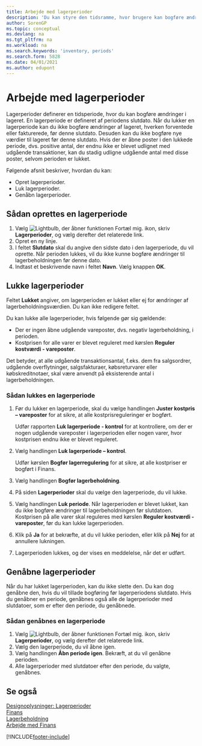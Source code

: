 ```yaml
---
title: Arbejde med lagerperioder
description: 'Du kan styre den tidsramme, hvor brugere kan bogføre ændringer af lageret ved at definere lagerperioder.'
author: SorenGP
ms.topic: conceptual
ms.devlang: na
ms.tgt_pltfrm: na
ms.workload: na
ms.search.keywords: 'inventory, periods'
ms.search.form: 5828
ms.date: 04/01/2021
ms.author: edupont
---
```

# <a name="work-with-inventory-periods" />Arbejde med lagerperioder

Lagerperioder definerer en tidsperiode, hvor du kan bogføre ændringer i lageret. En lagerperiode er defineret af periodens slutdato. Når du lukker en lagerperiode kan du ikke bogføre ændringer af lageret, hverken forventede eller fakturerede, før denne slutdato. Desuden kan du ikke bogføre nye værdier til lageret før denne slutdato. Hvis der er åbne poster i den lukkede periode, dvs. positive antal, der endnu ikke er blevet udlignet med udgående transaktioner, kan du stadig udligne udgående antal med disse poster, selvom perioden er lukket.  

Følgende afsnit beskriver, hvordan du kan:

* Opret lagerperioder.  
* Luk lagerperioder.  
* Genåbn lagerperioder.  

## <a name="to-create-an-inventory-period" />Sådan oprettes en lagerperiode

1. Vælg ![Lightbulb, der åbner funktionen Fortæl mig.](media/ui-search/search_small.png "Fortæl mig, hvad du vil foretage dig") ikon, skriv **Lagerperioder**, og vælg derefter det relaterede link.  
2. Opret en ny linje.  
3. I feltet **Slutdato** skal du angive den sidste dato i den lagerperiode, du vil oprette. Når perioden lukkes, vil du ikke kunne bogføre ændringer til lagerbeholdningen før denne dato.  
4. Indtast et beskrivende navn i feltet **Navn**. Vælg knappen **OK**.  

## <a name="closing-inventory-periods" />Lukke lagerperioder

Feltet **Lukket** angiver, om lagerperioden er lukket eller ej for ændringer af lagerbeholdningsværdien. Du kan ikke redigere feltet.  

Du kan lukke alle lagerperioder, hvis følgende gør sig gældende:  

* Der er ingen åbne udgående vareposter, dvs. negativ lagerbeholdning, i perioden.  
* Kostprisen for alle varer er blevet reguleret med kørslen **Reguler kostværdi - vareposter**.  

Det betyder, at alle udgående transaktionsantal, f.eks. dem fra salgsordrer, udgående overflytninger, salgsfakturaer, købsreturvarer eller købskreditnotaer, skal være anvendt på eksisterende antal i lagerbeholdningen.  

### <a name="to-close-an-inventory-period" />Sådan lukkes en lagerperiode

1. Før du lukker en lagerperiode, skal du vælge handlingen **Juster kostpris – vareposter** for at sikre, at alle kostprisreguleringer er bogført.

    Udfør rapporten **Luk lagerperiode - kontrol** for at kontrollere, om der er nogen udgående vareposter i lagerperioden eller nogen varer, hvor kostprisen endnu ikke er blevet reguleret.  
2. Vælg handlingen **Luk lagerperiode – kontrol**.  

    Udfør kørslen **Bogfør lagerregulering** for at sikre, at alle kostpriser er bogført i Finans.  
3. Vælg handlingen **Bogfør lagerbeholdning**.  
4. På siden **Lagerperioder** skal du vælge den lagerperiode, du vil lukke.  
5. Vælg handlingen **Luk periode**. Når lagerperioden er blevet lukket, kan du ikke bogføre ændringer til lagerbeholdningen før slutdatoen. Kostprisen på alle varer skal reguleres med kørslen **Reguler kostværdi - vareposter**, før du kan lukke lagerperioden.  
6. Klik på **Ja** for at bekræfte, at du vil lukke perioden, eller klik på **Nej** for at annullere lukningen.  
7. Lagerperioden lukkes, og der vises en meddelelse, når det er udført.  

## <a name="reopening-inventory-periods" />Genåbne lagerperioder
Når du har lukket lagerperioden, kan du ikke slette den. Du kan dog genåbne den, hvis du vil tillade bogføring før lagerperiodens slutdato. Hvis du genåbner en periode, genåbnes også alle de lagerperioder med slutdatoer, som er efter den periode, du genåbnede.  

### <a name="to-reopen-an-inventory-period" />Sådan genåbnes en lagerperiode
1. Vælg ![Lightbulb, der åbner funktionen Fortæl mig.](media/ui-search/search_small.png "Fortæl mig, hvad du vil foretage dig") ikon, skriv **Lagerperioder**, og vælg derefter det relaterede link.  
2. Vælg den lagerperiode, du vil åbne igen.  
3. Vælg handlingen **Åbn periode igen**. Bekræft, at du vil genåbne perioden.  
4. Alle lagerperioder med slutdatoer efter den periode, du valgte, genåbnes.  

## <a name="see-also" />Se også
[Designoplysninger: Lagerperioder](design-details-inventory-periods.md)  
[Finans](finance.md)  
[Lagerbeholdning](inventory-manage-inventory.md)  
[Arbejde med Finans](ui-work-product.md)


[!INCLUDE[footer-include](includes/footer-banner.md)]
